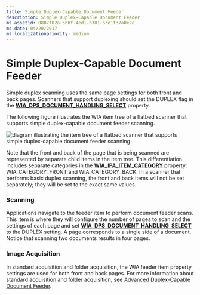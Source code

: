 ```yaml
---
title: Simple Duplex-Capable Document Feeder
description: Simple Duplex-Capable Document Feeder
ms.assetid: 0807f02a-5bbf-4ed1-b381-63e1f37a0e2e
ms.date: 04/20/2017
ms.localizationpriority: medium
---
```


# Simple Duplex-Capable Document Feeder





Simple duplex scanning uses the same page settings for both front and back pages. Scanners that support duplexing should set the DUPLEX flag in the [**WIA\_DPS\_DOCUMENT\_HANDLING\_SELECT**](https://msdn.microsoft.com/library/windows/hardware/ff551384) property.

The following figure illustrates the WIA item tree of a flatbed scanner that supports simple duplex-capable document feeder scanning.

![diagram illustrating the item tree of a flatbed scanner that supports simple duplex-capable document feeder scanning](images/wia-feeder-tree3.png)

Note that the front and back of the page that is being scanned are represented by separate child items in the item tree. This differentiation includes separate categories in the [**WIA\_IPA\_ITEM\_CATEGORY**](https://msdn.microsoft.com/library/windows/hardware/ff551581) property: WIA\_CATEGORY\_FRONT and WIA\_CATEGORY\_BACK. In a scanner that performs basic duplex scanning, the front and back items will not be set separately; they will be set to the exact same values.

### Scanning

Applications navigate to the feeder item to perform document feeder scans. This item is where they will configure the number of pages to scan and the settings of each page and set [**WIA\_DPS\_DOCUMENT\_HANDLING\_SELECT**](https://msdn.microsoft.com/library/windows/hardware/ff551384) to the DUPLEX setting. A page corresponds to a single side of a document. Notice that scanning two documents results in four pages.

### Image Acquisition

In standard acquisition and folder acquisition, the WIA feeder item property settings are used for both front and back pages. For more information about standard acquisition and folder acquisition, see [Advanced Duplex-Capable Document Feeder](advanced-duplex-capable-document-feeder.md).

 

 




